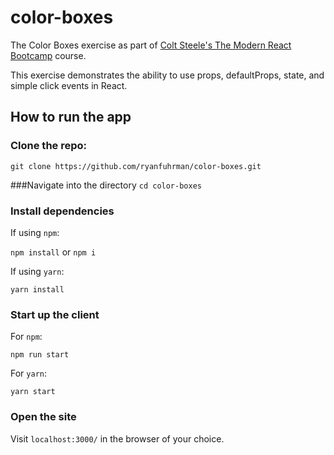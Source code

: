 # color-boxes

The Color Boxes exercise as part of [Colt Steele's The Modern React Bootcamp](https://www.udemy.com/modern-react-bootcamp/) course.

This exercise demonstrates the ability to use props, defaultProps, state, and simple click events in React.


## How to run the app

### Clone the repo: 

`git clone https://github.com/ryanfuhrman/color-boxes.git`

###Navigate into the directory `cd color-boxes`

### Install dependencies

If using `npm`:
    
`npm install` or `npm i`
        
If using `yarn`:
    
`yarn install`


### Start up the client

For `npm`:
    
`npm run start`
        
For `yarn`:
    
`yarn start`
        

### Open the site

Visit `localhost:3000/` in the browser of your choice.

